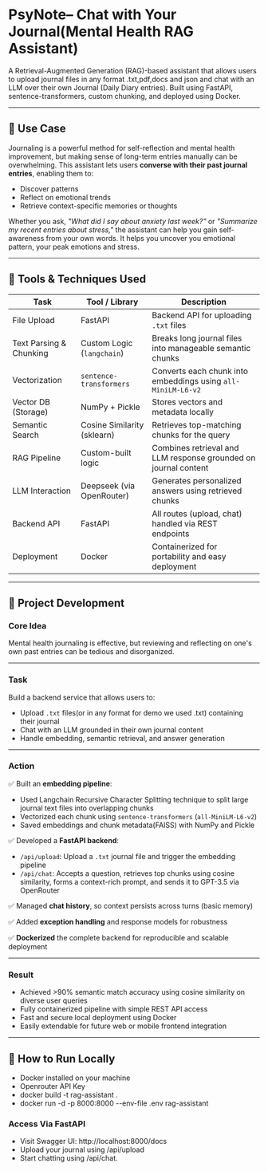 #  PsyNote– Chat with Your Journal(Mental Health RAG Assistant)

A Retrieval-Augmented Generation (RAG)-based assistant that allows users to upload  journal files in any format .txt,pdf,docs and json and chat with an LLM over their own Journal (Daily Diary entries). Built using FastAPI, sentence-transformers, custom chunking, and deployed using Docker.

---

## 📌 Use Case

Journaling is a powerful method for self-reflection and mental health improvement, but making sense of long-term entries manually can be overwhelming. This assistant lets users **converse with their past journal entries**, enabling them to:

- Discover patterns
- Reflect on emotional trends
- Retrieve context-specific memories or thoughts

Whether you ask, _"What did I say about anxiety last week?"_ or _"Summarize my recent entries about stress,"_ the assistant can help you gain self-awareness from your own words.
It helps you uncover you emotional pattern, your peak emotions and stress.

---

## 📌 Tools & Techniques Used

| Task                     | Tool / Library               | Description                                                                 |
|--------------------------|------------------------------|-----------------------------------------------------------------------------|
| File Upload              | FastAPI                      | Backend API for uploading `.txt` files                                      |
| Text Parsing & Chunking  | Custom Logic (`langchain`)   | Breaks long journal files into manageable semantic chunks                   |
| Vectorization            | `sentence-transformers`      | Converts each chunk into embeddings using `all-MiniLM-L6-v2`                |
| Vector DB (Storage)      | NumPy + Pickle               | Stores vectors and metadata locally                                         |
| Semantic Search          | Cosine Similarity (sklearn)  | Retrieves top-matching chunks for the query                                 |
| RAG Pipeline             | Custom-built logic           | Combines retrieval and LLM response grounded on journal content             |
| LLM Interaction          | Deepseek (via OpenRouter)    | Generates personalized answers using retrieved chunks                       |
| Backend API              | FastAPI                      | All routes (upload, chat) handled via REST endpoints                        |
| Deployment               | Docker                       | Containerized for portability and easy deployment                           |

---

## 📌 Project Development

### **Core Idea**

Mental health journaling is effective, but reviewing and reflecting on one's own past entries can be tedious and disorganized.

---

### **Task**

Build a backend service that allows users to:

- Upload `.txt` files(or in any format for demo we used .txt) containing their journal
- Chat with an LLM grounded in their own journal content
- Handle embedding, semantic retrieval, and answer generation

---

### **Action**

✅ Built an **embedding pipeline**:
- Used Langchain Recursive Character Splitting technique  to split large journal text files into overlapping chunks
- Vectorized each chunk using `sentence-transformers` (`all-MiniLM-L6-v2`)
- Saved embeddings and chunk metadata(FAISS) with NumPy and Pickle

✅ Developed a **FastAPI backend**:
- `/api/upload`: Upload a `.txt` journal file and trigger the embedding pipeline
- `/api/chat`: Accepts a question, retrieves top chunks using cosine similarity, forms a context-rich prompt, and sends it to GPT-3.5 via OpenRouter

✅ Managed **chat history**, so context persists across turns (basic memory)

✅ Added **exception handling** and response models for robustness

✅ **Dockerized** the complete backend for reproducible and scalable deployment

---

### **Result**

- Achieved >90% semantic match accuracy using cosine similarity on diverse user queries
- Fully containerized pipeline with simple REST API access
- Fast and secure local deployment using Docker
- Easily extendable for future web or mobile frontend integration

---

## 📌 How to Run Locally 
- Docker installed on your machine
- Openrouter API Key
- docker build -t rag-assistant .
- docker run -d -p 8000:8000 --env-file .env rag-assistant

### Access Via FastAPI
- Visit Swagger UI: http://localhost:8000/docs
- Upload your journal using /api/upload
- Start chatting using /api/chat.




